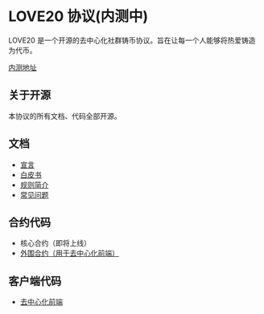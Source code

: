 # LOVE20 协议(内测中)

LOVE20 是一个开源的去中心化社群铸币协议。旨在让每一个人能够将热爱铸造为代币。

[内测地址](https://love20tkm.github.io/interface/)

## 关于开源

本协议的所有文档、代码全部开源。

## 文档

- [宣言](/whitepaper/宣言.md)
- [白皮书](/whitepaper/白皮书.md)
- [规则简介](/whitepaper/规则简介.md)
- [常见问题](/whitepaper/FAQ.md)

## 合约代码

- 核心合约（即将上线）
- [外围合约（用于去中心化前端）](https://github.com/LOVE20TKM/periphery)

## 客户端代码

- [去中心化前端](https://github.com/LOVE20TKM/interface)
